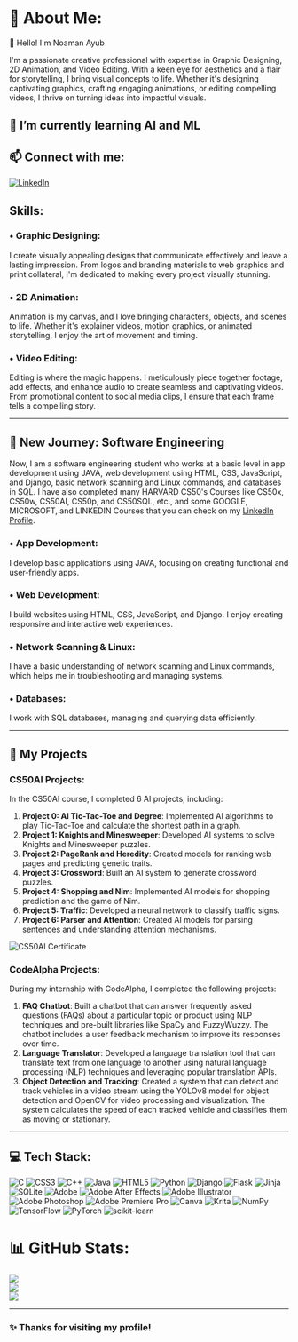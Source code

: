 # 💫 About Me:
👋 Hello! I'm Noaman Ayub

I'm a passionate creative professional with expertise in Graphic Designing, 2D Animation, and Video Editing. With a keen eye for aesthetics and a flair for storytelling, I bring visual concepts to life. Whether it's designing captivating graphics, crafting engaging animations, or editing compelling videos, I thrive on turning ideas into impactful visuals.

## 🌱 I’m currently learning AI and ML

## 📫 Connect with me:
[![LinkedIn](https://img.shields.io/badge/LinkedIn-0077B5?style=for-the-badge&logo=linkedin&logoColor=white)](https://www.linkedin.com/in/noamanayub)

## Skills:

### • Graphic Designing:
I create visually appealing designs that communicate effectively and leave a lasting impression. From logos and branding materials to web graphics and print collateral, I'm dedicated to making every project visually stunning.

### • 2D Animation:
Animation is my canvas, and I love bringing characters, objects, and scenes to life. Whether it's explainer videos, motion graphics, or animated storytelling, I enjoy the art of movement and timing.

### • Video Editing:
Editing is where the magic happens. I meticulously piece together footage, add effects, and enhance audio to create seamless and captivating videos. From promotional content to social media clips, I ensure that each frame tells a compelling story.

---

## 🚀 New Journey: Software Engineering
Now, I am a software engineering student who works at a basic level in app development using JAVA, web development using HTML, CSS, JavaScript, and Django, basic network scanning and Linux commands, and databases in SQL. I have also completed many HARVARD CS50's Courses like CS50x, CS50w, CS50AI, CS50p, and CS50SQL, etc., and some GOOGLE, MICROSOFT, and LINKEDIN Courses that you can check on my [LinkedIn Profile](https://www.linkedin.com/in/noamanayub).

### • App Development:
I develop basic applications using JAVA, focusing on creating functional and user-friendly apps.

### • Web Development:
I build websites using HTML, CSS, JavaScript, and Django. I enjoy creating responsive and interactive web experiences.

### • Network Scanning & Linux:
I have a basic understanding of network scanning and Linux commands, which helps me in troubleshooting and managing systems.

### • Databases:
I work with SQL databases, managing and querying data efficiently.

---

## 📂 My Projects

### CS50AI Projects:
In the CS50AI course, I completed 6 AI projects, including:

1. **Project 0: AI Tic-Tac-Toe and Degree**: Implemented AI algorithms to play Tic-Tac-Toe and calculate the shortest path in a graph.
2. **Project 1: Knights and Minesweeper**: Developed AI systems to solve Knights and Minesweeper puzzles.
3. **Project 2: PageRank and Heredity**: Created models for ranking web pages and predicting genetic traits.
4. **Project 3: Crossword**: Built an AI system to generate crossword puzzles.
5. **Project 4: Shopping and Nim**: Implemented AI models for shopping prediction and the game of Nim.
6. **Project 5: Traffic**: Developed a neural network to classify traffic signs.
7. **Project 6: Parser and Attention**: Created AI models for parsing sentences and understanding attention mechanisms.

![CS50AI Certificate](https://certificates.cs50.io/6ff363b5-4ef2-4132-96d7-d2c20c94850b.png?size=letter)

### CodeAlpha Projects:
During my internship with CodeAlpha, I completed the following projects:

1. **FAQ Chatbot**: Built a chatbot that can answer frequently asked questions (FAQs) about a particular topic or product using NLP techniques and pre-built libraries like SpaCy and FuzzyWuzzy. The chatbot includes a user feedback mechanism to improve its responses over time.
2. **Language Translator**: Developed a language translation tool that can translate text from one language to another using natural language processing (NLP) techniques and leveraging popular translation APIs.
3. **Object Detection and Tracking**: Created a system that can detect and track vehicles in a video stream using the YOLOv8 model for object detection and OpenCV for video processing and visualization. The system calculates the speed of each tracked vehicle and classifies them as moving or stationary.

---

## 💻 Tech Stack:
![C](https://img.shields.io/badge/c-%2300599C.svg?style=for-the-badge&logo=c&logoColor=white) ![CSS3](https://img.shields.io/badge/css3-%231572B6.svg?style=for-the-badge&logo=css3&logoColor=white) ![C++](https://img.shields.io/badge/c++-%2300599C.svg?style=for-the-badge&logo=c%2B%2B&logoColor=white) ![Java](https://img.shields.io/badge/java-%23ED8B00.svg?style=for-the-badge&logo=openjdk&logoColor=white) ![HTML5](https://img.shields.io/badge/html5-%23E34F26.svg?style=for-the-badge&logo=html5&logoColor=white) ![Python](https://img.shields.io/badge/python-3670A0?style=for-the-badge&logo=python&logoColor=ffdd54) ![Django](https://img.shields.io/badge/django-%23092E20.svg?style=for-the-badge&logo=django&logoColor=white) ![Flask](https://img.shields.io/badge/flask-%23000.svg?style=for-the-badge&logo=flask&logoColor=white) ![Jinja](https://img.shields.io/badge/jinja-white.svg?style=for-the-badge&logo=jinja&logoColor=black) ![SQLite](https://img.shields.io/badge/sqlite-%2307405e.svg?style=for-the-badge&logo=sqlite&logoColor=white) ![Adobe](https://img.shields.io/badge/adobe-%23FF0000.svg?style=for-the-badge&logo=adobe&logoColor=white) ![Adobe After Effects](https://img.shields.io/badge/Adobe%20After%20Effects-9999FF.svg?style=for-the-badge&logo=Adobe%20After%20Effects&logoColor=white) ![Adobe Illustrator](https://img.shields.io/badge/adobe%20illustrator-%23FF9A00.svg?style=for-the-badge&logo=adobe%20illustrator&logoColor=white) ![Adobe Photoshop](https://img.shields.io/badge/adobe%20photoshop-%23331A8FF.svg?style=for-the-badge&logo=adobe%20photoshop&logoColor=white) ![Adobe Premiere Pro](https://img.shields.io/badge/Adobe%20Premiere%20Pro-9999FF.svg?style=for-the-badge&logo=Adobe%20Premiere%20Pro&logoColor=white) ![Canva](https://img.shields.io/badge/Canva-%2300C4CC.svg?style=for-the-badge&logo=Canva&logoColor=white) ![Krita](https://img.shields.io/badge/Krita-203759?style=for-the-badge&logo=krita&logoColor=EEF37B) ![NumPy](https://img.shields.io/badge/numpy-%23013243.svg?style=for-the-badge&logo=numpy&logoColor=white) ![TensorFlow](https://img.shields.io/badge/TensorFlow-%23FF6F00.svg?style=for-the-badge&logo=TensorFlow&logoColor=white) ![PyTorch](https://img.shields.io/badge/PyTorch-%23EE4C2C.svg?style=for-the-badge&logo=PyTorch&logoColor=white) ![scikit-learn](https://img.shields.io/badge/scikit--learn-%23F7931E.svg?style=for-the-badge&logo=scikit-learn&logoColor=white)

# 📊 GitHub Stats:
![](https://github-readme-stats.vercel.app/api?username=noamanayub&theme=default&hide_border=true&include_all_commits=false&count_private=false)<br/>
![](https://github-readme-streak-stats.herokuapp.com/?user=noamanayub&theme=default&hide_border=true)<br/>
![](https://github-readme-stats.vercel.app/api/top-langs/?username=noamanayub&theme=default&hide_border=true&include_all_commits=false&count_private=false&layout=compact)


---

### ✨ Thanks for visiting my profile!
